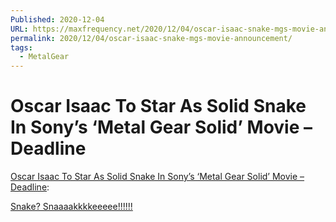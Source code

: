 ```yaml
---
Published: 2020-12-04
URL: https://maxfrequency.net/2020/12/04/oscar-isaac-snake-mgs-movie-announcement/
permalink: 2020/12/04/oscar-isaac-snake-mgs-movie-announcement/
tags:
  - MetalGear
---
```

# Oscar Isaac To Star As Solid Snake In Sony’s ‘Metal Gear Solid’ Movie – Deadline

[Oscar Isaac To Star As Solid Snake In Sony’s ‘Metal Gear Solid’ Movie – Deadline](https://deadline.com/2020/12/oscar-isaac-solid-snake-sonys-metal-gear-solid-movie-1234650259/):

[Snake? Snaaaakkkkeeeee!!!!!!](https://www.youtube.com/watch?v=ulEisLcFEl4)